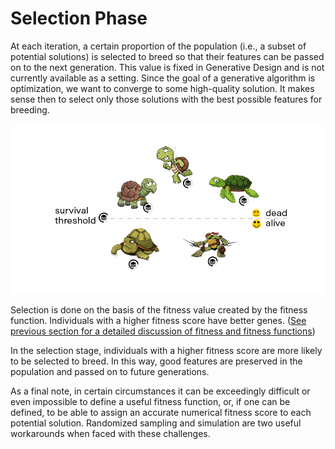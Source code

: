 # Selection Phase

At each iteration, a certain proportion of the population \(i.e., a subset of potential solutions\) is selected to breed so that their features can be passed on to the next generation. This value is fixed in Generative Design and is not currently available as a setting. Since the goal of a generative algorithm is optimization, we want to converge to some high-quality solution. It makes sense then to select only those solutions with the best possible features for breeding.

![](../../.gitbook/assets/selection1.png)

Selection is done on the basis of the fitness value created by the fitness function. Individuals with a higher fitness score have better genes. \([See previous section for a detailed discussion of fitness and fitness functions](02-04-03_evaluation-phase.md)\)

In the selection stage, individuals with a higher fitness score are more likely to be selected to breed. In this way, good features are preserved in the population and passed on to future generations.

As a final note, in certain circumstances it can be exceedingly difficult or even impossible to define a useful fitness function, or, if one can be defined, to be able to assign an accurate numerical fitness score to each potential solution. Randomized sampling and simulation are two useful workarounds when faced with these challenges.

